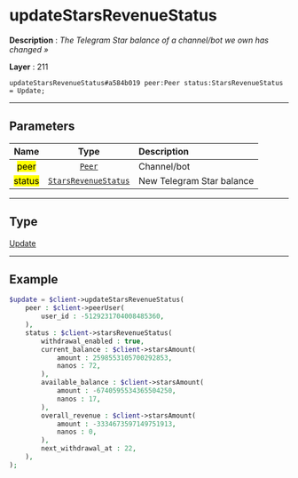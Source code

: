 # updateStarsRevenueStatus

**Description** : *The Telegram Star balance of a channel/bot we own has changed &raquo;*

**Layer** : 211

```tl
updateStarsRevenueStatus#a584b019 peer:Peer status:StarsRevenueStatus = Update;
```

---

## Parameters

| Name | Type | Description |
| :---: | :---: | :--- |
| <mark>peer</mark> | [`Peer`](type/Peer) | Channel/bot |
| <mark>status</mark> | [`StarsRevenueStatus`](type/StarsRevenueStatus) | New Telegram Star balance |

---

## Type

[Update](type/Update)

---

## Example

```php
$update = $client->updateStarsRevenueStatus(
	peer : $client->peerUser(
		user_id : -5129231704008485360,
	),
	status : $client->starsRevenueStatus(
		withdrawal_enabled : true,
		current_balance : $client->starsAmount(
			amount : 2598553105700292853,
			nanos : 72,
		),
		available_balance : $client->starsAmount(
			amount : -6740595534365504250,
			nanos : 17,
		),
		overall_revenue : $client->starsAmount(
			amount : -3334673597149751913,
			nanos : 0,
		),
		next_withdrawal_at : 22,
	),
);
```
